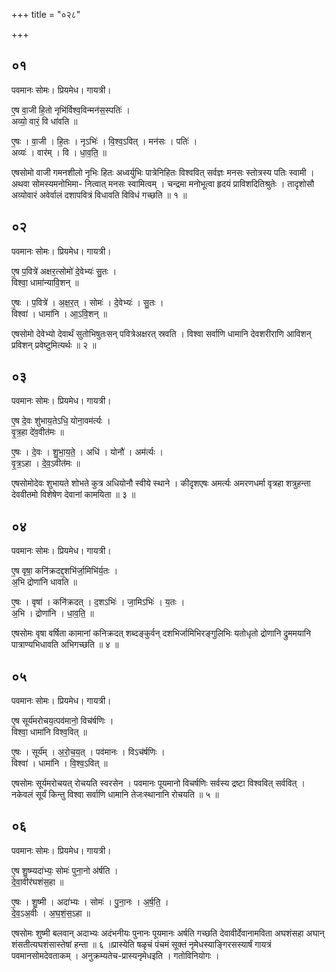 +++
title = "०२८"

+++


## ०१
पवमानः सोमः। प्रियमेध। गायत्री।

ए॒ष वा॒जी हि॒तो नृभि॑र्विश्व॒विन्मन॑स॒स्पतिः॑ ।  
अव्यो॒ वारं॒ वि धा॑वति ॥

ए॒षः । वा॒जी । हि॒तः । नृऽभिः॑ । वि॒श्व॒ऽवित् । मन॑सः । पतिः॑ ।  
अव्यः॑ । वार॑म् । वि । धा॒व॒ति॒ ॥

एषसोमो वाजी गमनशीलो नृभिः हितः अध्वर्युभिः पात्रेनिहितः विश्ववित् सर्वज्ञः मनसः स्तोत्रस्य पतिः स्वामी । अथवा सोमस्यमनोभिमा- नित्वात् मनसः स्वामित्वम् । चन्द्रमा मनोभूत्वा हृदयं प्राविशदितिश्रुतेः । तादृशोसौ अव्योवारं अवेर्वालं दशापवित्रं विधावति विविधं गच्छति ॥ १ ॥

## ०२
पवमानः सोमः। प्रियमेध। गायत्री।

ए॒ष प॒वित्रे॑ अक्षर॒त्सोमो॑ दे॒वेभ्यः॑ सु॒तः ।  
विश्वा॒ धामा॑न्यावि॒शन् ॥

ए॒षः । प॒वित्रे॑ । अ॒क्ष॒र॒त् । सोमः॑ । दे॒वेभ्यः॑ । सु॒तः ।  
विश्वा॑ । धामा॑नि । आ॒ऽवि॒शन् ॥

एषसोमो देवेभ्यो देवार्थं सुतोभिषुतःसन् पवित्रेअक्षरत् स्रवति । विश्वा सर्वाणि धामानि देवशरीराणि आविशन् प्रविशन् प्रवेष्टुमित्यर्थः ॥ २ ॥

## ०३
पवमानः सोमः। प्रियमेध। गायत्री।

ए॒ष दे॒वः शु॑भाय॒तेऽधि॒ योना॒वम॑र्त्यः ।  
वृ॒त्र॒हा दे॑व॒वीत॑मः ॥

ए॒षः । दे॒वः । शु॒भा॒य॒ते॒ । अधि॑ । योनौ॑ । अम॑र्त्यः ।  
वृ॒त्र॒ऽहा । दे॒व॒ऽवीत॑मः ॥

एषसोमोदेवः शुभायते शोभते कुत्र अधियोनौ स्वीये स्थाने । कीदृशएषः अमर्त्यः अमरणधर्मा वृत्रहा शत्रुहन्ता देववीतमो विशेषेण देवानां कामयिता ॥ ३ ॥

## ०४
पवमानः सोमः। प्रियमेध। गायत्री।

ए॒ष वृषा॒ कनि॑क्रदद्द॒शभि॑र्जा॒मिभि॑र्य॒तः ।  
अ॒भि द्रोणा॑नि धावति ॥

ए॒षः । वृषा॑ । कनि॑क्रदत् । द॒शऽभिः॑ । जा॒मिऽभिः॑ । य॒तः ।  
अ॒भि । द्रोणा॑नि । धा॒व॒ति॒ ॥

एषसोमः वृषा वर्षिता कामानां कनिक्रदत् शब्दङ्कुर्वन् दशभिर्जामिभिरङ्गुलिभिः यतोधृतो द्रोणानि द्रुममयानि पात्राण्यभिधावति अभिगच्छति ॥ ४ ॥

## ०५
पवमानः सोमः। प्रियमेध। गायत्री।

ए॒ष सूर्य॑मरोचय॒त्पव॑मानो॒ विच॑र्षणिः ।  
विश्वा॒ धामा॑नि विश्व॒वित् ॥

ए॒षः । सूर्य॑म् । अ॒रो॒च॒य॒त् । पव॑मानः । विऽच॑र्षणिः ।  
विश्वा॑ । धामा॑नि । वि॒श्व॒ऽवित् ॥

एषसोमः सूर्यमरोचयत् रोचयति स्वरसेन । पवमानः पूयमानो विचर्षणिः सर्वस्य द्रष्टा विश्ववित् सर्ववित् । नकेवलं सूर्यं किन्तु विश्वा सर्वाणि धामानि तेजःस्थानानि रोचयति ॥ ५ ॥

## ०६
पवमानः सोमः। प्रियमेध। गायत्री।

ए॒ष शु॒ष्म्यदा॑भ्यः॒ सोमः॑ पुना॒नो अ॑र्षति ।  
दे॒वा॒वीर॑घशंस॒हा ॥

ए॒षः । शु॒ष्मी । अदा॑भ्यः । सोमः॑ । पु॒ना॒नः । अ॒र्ष॒ति॒ ।  
दे॒व॒ऽअ॒वीः । अ॒घ॒शं॒स॒ऽहा ॥

एषसोमः शुष्मी बलवान् अदाभ्यः अदंभनीयः पुनानः पूयमानः अर्षति गच्छति देवावीर्देवानामविता अघशंसहा अघान् शंसतीत्यघशंसास्तेषां हन्ता ॥ ६ ॥प्रास्येति षळृचं पंचमं सूक्तं नृमेधस्याङ्गिरसस्यार्षं गायत्रं पवमानसोमदेवताकम् । अनुक्रम्यतेच-प्रास्यनृमेधइति । गतोविनियोगः ।